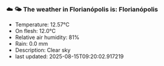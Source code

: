 ### ☁️ 🌤️  The weather in Florianópolis is: Florianópolis

- Temperature: 12.57°C
- On flesh: 12.0°C
- Relative air humidity: 81%
- Rain: 0.0 mm
- Description: Clear sky
- last updated: 2025-08-15T09:20:02.917219
